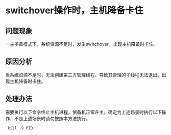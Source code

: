 # switchover操作时，主机降备卡住

## 问题现象<a name="section6629536475"></a>

一主多备模式下，系统资源不足时，发生switchover，出现主机降备时卡住。

## 原因分析<a name="section84391240378"></a>

当系统资源不足时，无法创建第三方管理线程，导致其管理的子线程无法退出，出现主机降备时卡住。

## 处理办法<a name="section64961744772"></a>

需要执行以下命令终止主机进程，使备机正常升主。确定为上述场景时执行以下操作，不是上述场景时请勿按照本方法执行。

```
 kill -9 PID
```

